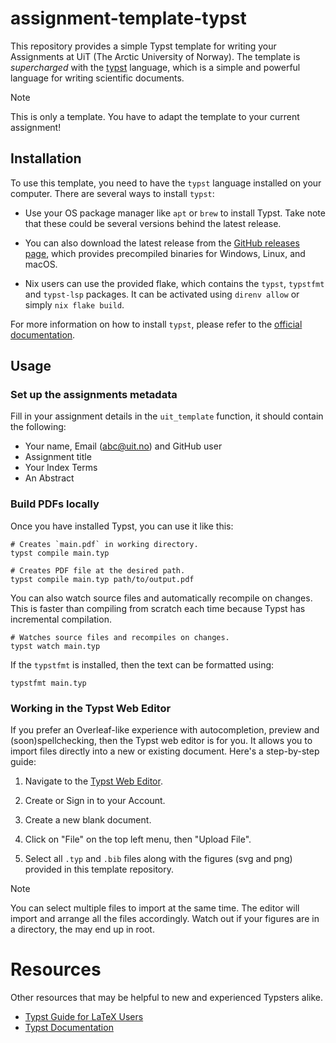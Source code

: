 # assignment-template-typst

This repository provides a simple Typst template for writing your Assignments at UiT (The Arctic University of Norway). The template is _supercharged_ with the [typst](https://typst.app/home) language, which is a simple and powerful language for writing scientific documents.

> [!NOTE]
> This is only a template. You have to adapt the template to your current assignment!

## Installation

To use this template, you need to have the `typst` language installed on your computer. There are several ways to install `typst`:

- Use your OS package manager like `apt` or `brew` to install Typst. Take note that these could be several versions behind the latest release.

- You can also download the latest release from the [GitHub releases page](https://github.com/typst/typst/releases), which provides precompiled binaries for Windows, Linux, and macOS.

- Nix users can use the provided flake, which contains the `typst`, `typstfmt` and `typst-lsp` packages. It can be activated using `direnv allow` or simply `nix flake build`.

For more information on how to install `typst`, please refer to the [official documentation](https://github.com/typst/typst?tab=readme-ov-file#installation).

## Usage

### Set up the assignments metadata

Fill in your assignment details in the `uit_template` function, it should contain the following:

- Your name, Email (abc@uit.no) and GitHub user
- Assignment title
- Your Index Terms
- An Abstract

### Build PDFs locally

Once you have installed Typst, you can use it like this:

```console
# Creates `main.pdf` in working directory.
typst compile main.typ

# Creates PDF file at the desired path.
typst compile main.typ path/to/output.pdf
```

You can also watch source files and automatically recompile on changes. This is
faster than compiling from scratch each time because Typst has incremental compilation.

```console
# Watches source files and recompiles on changes.
typst watch main.typ
```

If the `typstfmt` is installed, then the text can be formatted using:

```console
typstfmt main.typ
```


### Working in the Typst Web Editor

If you prefer an Overleaf-like experience with autocompletion, preview and (soon)spellchecking, then the Typst web editor is for you. It allows you to import files directly into a new or existing document. Here's a step-by-step guide:

1. Navigate to the [Typst Web Editor](https://typst.app/).

2. Create or Sign in to your Account.

3. Create a new blank document.

4. Click on "File" on the top left menu, then "Upload File".

5. Select all `.typ` and `.bib` files along with the figures (svg and png) provided in this template repository.

> [!NOTE]
> You can select multiple files to import at the same time. The editor will import and arrange all the files accordingly. Watch out if your figures are in a directory, the may end up in root.

# Resources 

Other resources that may be helpful to new and experienced Typsters alike.

- [Typst Guide for LaTeX Users](https://typst.app/docs/guides/guide-for-latex-users/)
- [Typst Documentation](https://typst.app/docs/)

